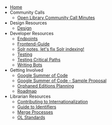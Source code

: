 * [Home](Home)
* Community Calls
	* [Open Library Community Call Minutes](Open-Library-Community-Call-Minutes)
* Design Resources
	* [Design](Design)
* Developer Resources
	* [Endpoints](Endpoints)
	* [Frontend-Guide](Frontend-Guide)
	* [Solr notes, let's fix Solr indexing!](Solr-notes,-let's-fix-Solr-indexing!)
	* [Testing](Testing)
	* [Testing Critical Paths](Testing-Critical-Paths)
	* [Writing Bots](Writing-Bots)
* Getting Involved
	* [Google Summer of Code](Google-Summer-of-Code-(2018))
	* [Google Summer of Code - Sample Proposal](GSoC-Proposal)
	* [Orphaned Editions Planning](Orphaned-Editions-Planning)
	* [Roadmap](Roadmap)
* Librarian Resources 
	* [Contributing to Internationalization](Contributing-to-Internationalization-(i18n))
	* [Guide to Identifiers](Guide-to-Identifiers)
	* [Merge Processes](Merge-Processes)
	* [OL Standards](OL-Standards)